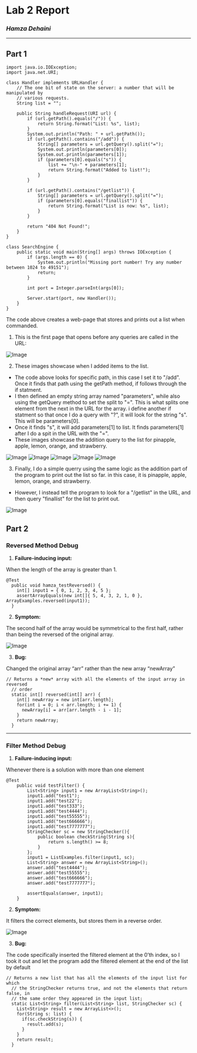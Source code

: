 # **Lab 2 Report**
### *Hamza Dehaini*

---

## Part 1

```
import java.io.IOException;
import java.net.URI;

class Handler implements URLHandler {
    // The one bit of state on the server: a number that will be manipulated by
    // various requests.
    String list = "";

    public String handleRequest(URI url) {
        if (url.getPath().equals("/")) {
            return String.format("List: %s", list);
        }
        System.out.println("Path: " + url.getPath());
        if (url.getPath().contains("/add")) {
            String[] parameters = url.getQuery().split("=");
            System.out.println(parameters[0]);
            System.out.println(parameters[1]);
            if (parameters[0].equals("s")) {
                list += "\n-" + parameters[1];
                return String.format("Added to list!");
            }
        }

        if (url.getPath().contains("/getlist")) {
            String[] parameters = url.getQuery().split("=");
            if (parameters[0].equals("finallist")) {
                return String.format("List is now: %s", list);
            }
        }

        return "404 Not Found!";
    }
}

class SearchEngine {
    public static void main(String[] args) throws IOException {
        if (args.length == 0) {
            System.out.println("Missing port number! Try any number between 1024 to 49151");
            return;
        }

        int port = Integer.parseInt(args[0]);

        Server.start(port, new Handler());
    }
}

```

The code above creates a web-page that stores and prints out a list when commanded.

1. This is the first page that opens before any queries are called in the URL:

![Image](pictures\labReport2\starttlist.JPG)

2. These images showcase when I added items to the list.
- The code above looks for specific path, in this case I set it to "/add". Once it finds that path using the getPath method, if follows through the if statment.
- I then defined an empty string array named "parameters", while also using the getQuery method to set the split to "=". This is what splits one element from the next in the URL for the array. i define another if statment so that once I do a query with "?", it will look for the string "s". This will be parameters[0].
- Once it finds "s", it will add parameters[1] to list. It finds parameters[1] after I do a spit in the URL with the "=".
- These images showcase the addition query to the list for pinapple, apple, lemon, orange, and strawberry.

![Image](pictures\labReport2\addeddpinaple.JPG)
![Image](pictures\labReport2\appleaddsfed.JPG)
![Image](pictures\labReport2\lemohjnadded.JPG)
![Image](pictures\labReport2\orangeasded.JPG)
![Image](pictures\labReport2\straawwberyueaded.JPG)

3. Finally, I do a simple querry using the same logic as the addition part of the program to print out the list so far. in this case, it is pinapple, apple, lemon, orange, and strawberry.
- However, I instead tell the program to look for a "/getlist" in the URL, and then query "finallist" for the list to print out.

![Image](pictures\labReport2\qurerryfinallists.JPG)

## Part 2

### Reversed Method Debug

1. **Failure-inducing input:**

When the length of the array is greater than 1.

```
@Test
  public void hamza_testReversed() {
    int[] input1 = { 0, 1, 2, 3, 4, 5 };
    assertArrayEquals(new int[]{ 5, 4, 3, 2, 1, 0 }, ArrayExamples.reversed(input1));
  }
```


2. **Symptom:**

The second half of the array would be symmetrical to the first half, rather than being the reversed of the original array.

![Image](pictures\labReport2\reverseSymptom15l.JPG)


3. **Bug:**

Changed the original array “arr” rather than the new array “newArray”

```
// Returns a *new* array with all the elements of the input array in reversed
  // order
  static int[] reversed(int[] arr) {
    int[] newArray = new int[arr.length];
    for(int i = 0; i < arr.length; i += 1) {
      newArray[i] = arr[arr.length - i - 1];
    }
    return newArray;
  }
```

---

### Filter Method Debug

1. **Failure-inducing input:**

Whenever there is a solution with more than one element

```
@Test
    public void testFilter() {
        List<String> input1 = new ArrayList<String>();
        input1.add("test1");
        input1.add("test22");
        input1.add("test333");
        input1.add("test4444");
        input1.add("test55555");
        input1.add("test666666");
        input1.add("test7777777");
        StringChecker sc = new StringChecker(){
            public boolean checkString(String s){
                return s.length() >= 8;
            }
        };
        input1 = ListExamples.filter(input1, sc);
        List<String> answer = new ArrayList<String>();
        answer.add("test4444");
        answer.add("test55555");
        answer.add("test666666");
        answer.add("test7777777");
       
        assertEquals(answer, input1);
    }
```

2. **Symptom:**

It filters the correct elements, but stores them in a reverse order.

![Image](pictures\labReport2\filterSymptom15l.JPG)


3. **Bug:**

The code specifically inserted the filtered element at the 0’th index, so I took it out and let the program add the filtered element at the end of the list by default	

```
// Returns a new list that has all the elements of the input list for which
  // the StringChecker returns true, and not the elements that return false, in
  // the same order they appeared in the input list;
  static List<String> filter(List<String> list, StringChecker sc) {
    List<String> result = new ArrayList<>();
    for(String s: list) {
      if(sc.checkString(s)) {
        result.add(s);
      }
    }
    return result;
  }
```